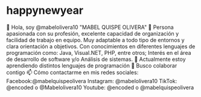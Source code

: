 # happynewyear
👋 Hola, soy @mabelolivera10 "MABEL QUISPE OLIVERA" 👀 Persona apasionada con su profesión, excelente capacidad de organización y facilidad de trabajo en equipo. Muy adaptable a todo tipo de entornos y clara orientación a objetivos. Con conocimientos en diferentes lenguajes de programación como: Java, Visual.NET, PHP, entre otros; Interés en el área de desarrollo de software y/o Análisis de sistemas. 🌱 Actualmente estoy aprendiendo distintos lenguajes de programación 💞️ Busco colaborar contigo 📫 Cómo contactarme en mis redes sociales: Facebook:@mabelquispeolivera Instagram: @mabelolivera10 TikTok: @encoded o @Mabelolivera10 Youtube: @encoded o @mabelquispeolivera